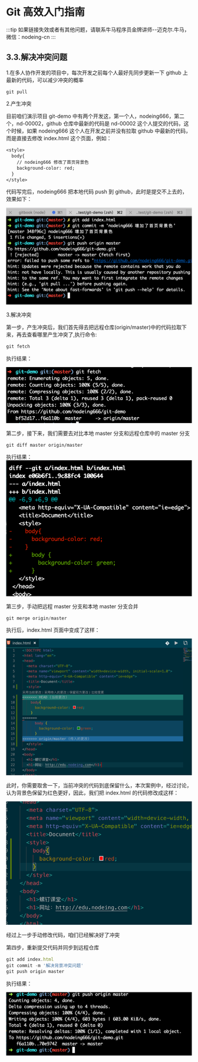 # Git 高效入门指南

:::tip
如果链接失效或者有其他问题，请联系牛马程序员金牌讲师--迈克尔.牛马，微信：nodeing-cn
:::

## 3.3.解决冲突问题

1.在多人协作开发的项目中，每次开发之前每个人最好先同步更新一下 github 上最新的代码，可以减少冲突的概率

```
git pull
```

2.产生冲突

目前咱们演示项目 git-demo 中有两个开发这，第一个人，nodeing666，第二个，nd-00002，github 仓库中最新的代码是 nd-00002 这个人提交的代码，这个时候，如果 nodeing666 这个人在开发之前并没有拉取 github 中最新的代码，而是直接去修改 index.html 这个页面，例如：

```
<style>
  body{
    // nodeing666 修改了首页背景色
    background-color: red;
  }
</style>
```

代码写完后，nodeing666 把本地代码 push 到 github，此时是提交不上去的，效果如下：

![](./img/2019-03-23-17-48-05.png)

3.解决冲突

第一步，产生冲突后，我们首先得去把远程仓库(origin/master)中的代码拉取下来，再去查看哪里产生冲突了,执行命令:

```js
git fetch
```

执行结果：

![](./img/2019-03-23-17-52-54.png)

第二步，接下来，我们需要去对比本地 master 分支和远程仓库中的 master 分支

```
git diff master origin/master
```

执行结果：
![](./img/2019-03-23-17-54-33.png)

第三步，手动把远程 master 分支和本地 master 分支合并

```js
git merge origin/master
```

执行后，index.html 页面中变成了这样：

![](./img/2019-03-23-17-57-26.png)

此时，你需要取舍一下，当前冲突的代码到底保留什么，本次案例中，经过讨论，认为背景色保留为红色更好，因此，我们把 index.html 的代码修改成这样：

![](./img/2019-03-23-18-01-16.png)

经过上一步手动修改代码，咱们已经解决好了冲突

第四步，重新提交代码并同步到远程仓库

```js
git add index.html
git commit -m '解决背景冲突问题'
git push origin master
```

执行结果：

![](./img/2019-03-23-18-04-19.png)
